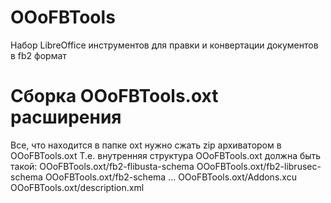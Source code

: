 # OOoFBTools
Набор LibreOffice инструментов для правки и конвертации документов в fb2 формат

# Сборка OOoFBTools.oxt расширения
Все, что находится в папке oxt нужно сжать zip архиватором в OOoFBTools.oxt
Т.е. внутренняя структура OOoFBTools.oxt должна быть такой:
OOoFBTools.oxt/fb2-flibusta-schema
OOoFBTools.oxt/fb2-librusec-schema
OOoFBTools.oxt/fb2-schema
...
OOoFBTools.oxt/Addons.xcu
OOoFBTools.oxt/description.xml
